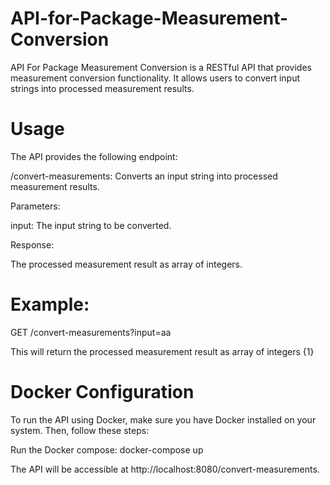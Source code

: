 # API-for-Package-Measurement-Conversion

API For Package Measurement Conversion is a RESTful API that provides measurement conversion functionality. It allows users to convert input strings into processed measurement results.

# Usage
The API provides the following endpoint:

/convert-measurements: Converts an input string into processed measurement results.

Parameters:

input: The input string to be converted.

Response:

The processed measurement result as array of integers.

# Example:
GET /convert-measurements?input=aa

This will return the processed measurement result as array of integers {1}

# Docker Configuration
To run the API using Docker, make sure you have Docker installed on your system. Then, follow these steps:

Run the Docker compose:
docker-compose up

The API will be accessible at http://localhost:8080/convert-measurements.


